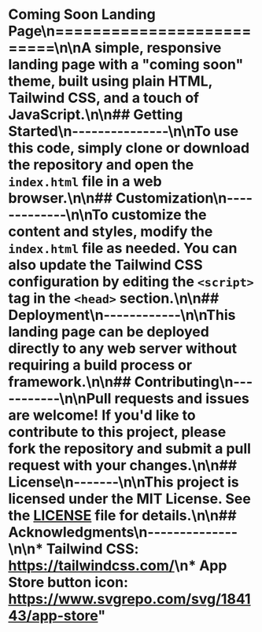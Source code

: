 # Coming Soon Landing Page\n==========================\n\nA simple, responsive landing page with a \"coming soon\" theme, built using plain HTML, Tailwind CSS, and a touch of JavaScript.\n\n## Getting Started\n---------------\n\nTo use this code, simply clone or download the repository and open the `index.html` file in a web browser.\n\n## Customization\n-------------\n\nTo customize the content and styles, modify the `index.html` file as needed. You can also update the Tailwind CSS configuration by editing the `<script>` tag in the `<head>` section.\n\n## Deployment\n------------\n\nThis landing page can be deployed directly to any web server without requiring a build process or framework.\n\n## Contributing\n-----------\n\nPull requests and issues are welcome! If you'd like to contribute to this project, please fork the repository and submit a pull request with your changes.\n\n## License\n-------\n\nThis project is licensed under the MIT License. See the [LICENSE](LICENSE) file for details.\n\n## Acknowledgments\n--------------\n\n* Tailwind CSS: <https://tailwindcss.com/>\n* App Store button icon: <https://www.svgrepo.com/svg/184143/app-store>"
